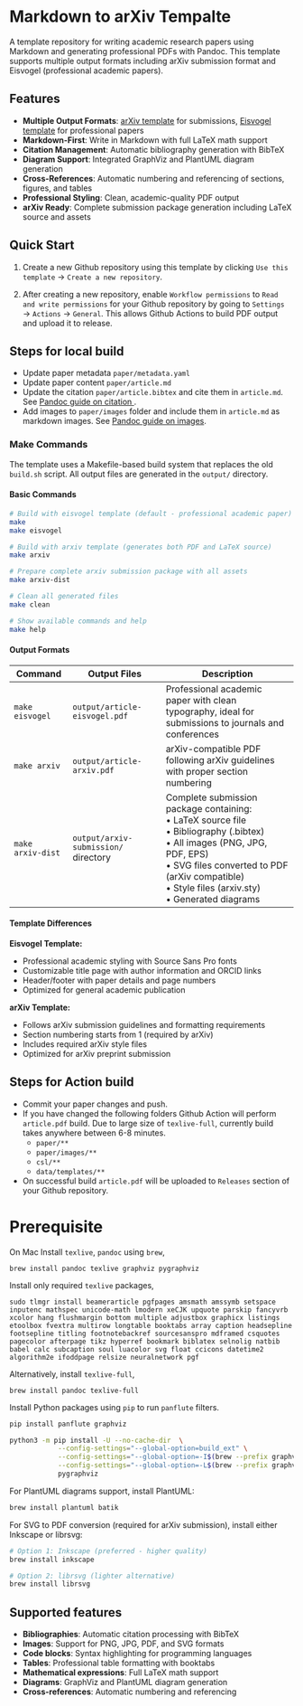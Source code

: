 # Markdown to arXiv Tempalte

A template repository for writing academic research papers using Markdown and generating professional PDFs with Pandoc. This template supports multiple output formats including arXiv submission format and Eisvogel (professional academic papers).

## Features

- **Multiple Output Formats**: [arXiv template](https://github.com/kourgeorge/arxiv-style) for submissions, [Eisvogel template](https://github.com/Wandmalfarbe/pandoc-latex-template) for professional papers
- **Markdown-First**: Write in Markdown with full LaTeX math support
- **Citation Management**: Automatic bibliography generation with BibTeX
- **Diagram Support**: Integrated GraphViz and PlantUML diagram generation
- **Cross-References**: Automatic numbering and referencing of sections, figures, and tables
- **Professional Styling**: Clean, academic-quality PDF output
- **arXiv Ready**: Complete submission package generation including LaTeX source and assets

## Quick Start

1. Create a new Github repository using this template by clicking `Use this template` → `Create a new repository`.

2. After creating a new repository, enable `Workflow permissions` to `Read and write permissions` for your Github repository by going to `Settings` → `Actions` → `General`. This allows Github Actions to build PDF output and upload it to release.

## Steps for local build

- Update paper metadata `paper/metadata.yaml`
- Update paper content `paper/article.md`
- Update the citation `paper/article.bibtex` and cite them in `article.md`. See [Pandoc guide on citation ](https://pandoc.org/chunkedhtml-demo/8.20-citation-syntax.html).
- Add images to `paper/images` folder and include them in `article.md` as markdown images. See [Pandoc guide on images](https://pandoc.org/chunkedhtml-demo/8.17-images.html).

### Make Commands

The template uses a Makefile-based build system that replaces the old `build.sh` script. All output files are generated in the `output/` directory.

#### Basic Commands

```bash
# Build with eisvogel template (default - professional academic paper)
make
make eisvogel

# Build with arxiv template (generates both PDF and LaTeX source)
make arxiv

# Prepare complete arxiv submission package with all assets
make arxiv-dist

# Clean all generated files
make clean

# Show available commands and help
make help
```

#### Output Formats

| Command | Output Files | Description |
|---------|-------------|-------------|
| `make eisvogel` | `output/article-eisvogel.pdf` | Professional academic paper with clean typography, ideal for submissions to journals and conferences |
| `make arxiv` | `output/article-arxiv.pdf` | arXiv-compatible PDF following arXiv guidelines with proper section numbering |
| `make arxiv-dist` | `output/arxiv-submission/` directory | Complete submission package containing:<br>• LaTeX source file<br>• Bibliography (.bibtex)<br>• All images (PNG, JPG, PDF, EPS)<br>• SVG files converted to PDF (arXiv compatible)<br>• Style files (arxiv.sty)<br>• Generated diagrams |

#### Template Differences

**Eisvogel Template:**
- Professional academic styling with Source Sans Pro fonts
- Customizable title page with author information and ORCID links
- Header/footer with paper details and page numbers
- Optimized for general academic publication

**arXiv Template:**
- Follows arXiv submission guidelines and formatting requirements
- Section numbering starts from 1 (required by arXiv)
- Includes required arXiv style files
- Optimized for arXiv preprint submission

## Steps for Action build

- Commit your paper changes and push.
- If you have changed the following folders Github Action will perform `article.pdf` build. Due to large size of `texlive-full`, currently build takes anywhere between 6-8 minutes.
    - `paper/**`
    - `paper/images/**`
    - `csl/**`
    - `data/templates/**`
- On successful build `article.pdf` will be uploaded to `Releases` section of your Github repository. 


# Prerequisite
On Mac Install `texlive`, `pandoc` using `brew`,

```
brew install pandoc texlive graphviz pygraphviz
```

Install only required `texlive` packages,
```
sudo tlmgr install beamerarticle pgfpages amsmath amssymb setspace inputenc mathspec unicode-math lmodern xeCJK upquote parskip fancyvrb xcolor hang flushmargin bottom multiple adjustbox graphicx listings etoolbox fvextra multirow longtable booktabs array caption headsepline footsepline titling footnotebackref sourcesanspro mdframed csquotes pagecolor afterpage tikz hyperref bookmark biblatex selnolig natbib babel calc subcaption soul luacolor svg float ccicons datetime2 algorithm2e ifoddpage relsize neuralnetwork pgf
```

Alternatively, install `texlive-full`,

```
brew install pandoc texlive-full
```

Install Python packages using `pip` to run `panflute` filters.

```bash
pip install panflute graphviz

python3 -m pip install -U --no-cache-dir  \
            --config-settings="--global-option=build_ext" \
            --config-settings="--global-option=-I$(brew --prefix graphviz)/include/" \
            --config-settings="--global-option=-L$(brew --prefix graphviz)/lib/" \
            pygraphviz
```

For PlantUML diagrams support, install PlantUML:

```bash
brew install plantuml batik
```

For SVG to PDF conversion (required for arXiv submission), install either Inkscape or librsvg:

```bash
# Option 1: Inkscape (preferred - higher quality)
brew install inkscape

# Option 2: librsvg (lighter alternative)
brew install librsvg
```

## Supported features

- **Bibliographies**: Automatic citation processing with BibTeX
- **Images**: Support for PNG, JPG, PDF, and SVG formats
- **Code blocks**: Syntax highlighting for programming languages
- **Tables**: Professional table formatting with booktabs
- **Mathematical expressions**: Full LaTeX math support
- **Diagrams**: GraphViz and PlantUML diagram generation
- **Cross-references**: Automatic numbering and referencing
